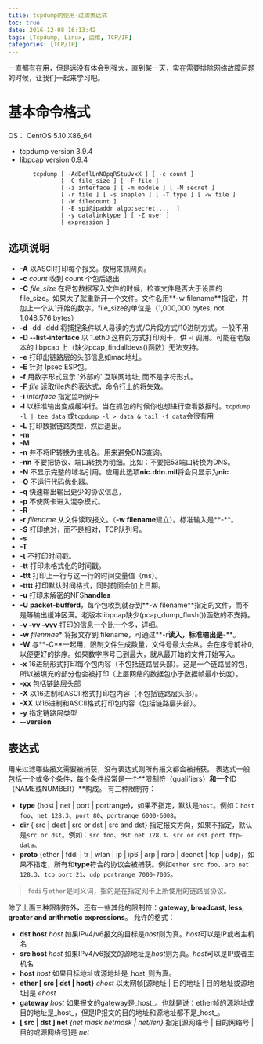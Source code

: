 ```yaml
---
title: tcpdump的使用-过滤表达式
toc: true
date: 2016-12-08 16:13:42
tags: [Tcpdump, Linux, 运维, TCP/IP]
categories: [TCP/IP]
---
```

一直都有在用，但是远没有体会到强大，直到某一天，实在需要排除网络故障问题的时候，让我们一起来学习吧。
<!--more-->
# 基本命令格式
OS： CentOS 5.10 X86_64
- tcpdump version 3.9.4
- libpcap version 0.9.4
```
       tcpdump [ -AdDeflLnNOpqRStuUvxX ] [ -c count ]
               [ -C file_size ] [ -F file ]
               [ -i interface ] [ -m module ] [ -M secret ]
               [ -r file ] [ -s snaplen ] [ -T type ] [ -w file ]
               [ -W filecount ]
               [ -E spi@ipaddr algo:secret,...  ]
               [ -y datalinktype ] [ -Z user ]
               [ expression ]
```
## 选项说明
- **-A** 以ASCII打印每个报文。放用来抓网页。
- **-c** *count* 收到 count 个包后退出
- **-C** *file_size* 在将包数据写入文件的时候，检查文件是否大于设置的file_size。如果大了就重新开一个文件。文件名用**-w filename**指定，并加上一个从1开始的数字。file_size的单位是（1,000,000  bytes,  not 1,048,576 bytes）
- **-d** -dd -ddd 将捕捉条件以人易读的方式/C片段方式/10进制方式。一般不用
- **-D --list-interface** 以 1.eth0 这样的方式打印网卡，供 -i 调用。可能在老版本的 libpcap 上（缺少pcap_findalldevs()函数）无法支持。
- **-e** 打印出链路层的头部信息如mac地址。
- **-E** 针对 Ipsec ESP包。
- **-f** 用数字形式显示 '外部的' 互联网地址, 而不是字符形式。
- **-F** *file* 读取file内的表达式，命令行上的将失效。
- **-i** *interface* 指定监听网卡
- **-l** 以标准输出变成缓冲行。当在抓包的时候你也想进行查看数据时。`tcpdump -l | tee data` 或`tcpdump -l > data & tail -f data`会很有用  
- **-L** 打印数据链路类型，然后退出。
- **-m** 
- **-M**
- **-n** 并不将IP转换为主机名。用来避免DNS查询。
- **-nn** 不要把协议、端口转换为明细。比如：不要把53端口转换为DNS。
- **-N** 不显示完整的域名引用。应用此选项**nic.ddn.mil**将会只显示为**nic**
- **-O** 不运行代码优化器。
- **-q** 快速输出输出更少的协议信息，
- **-p** 不使网卡进入混杂模式。
- **-R** 
- **-r** *filename* 从文件读取报文。（**-w filename**建立）。标准输入是**-**。 
- **-S** 打印绝对，而不是相对，TCP队列号。
- **-s** 
- **-T** 
- **-t** 不打印时间戳。
- **-tt** 打印未格式化的时间戳。
- **-ttt** 打印上一行与这一行的时间变量值（ms）。
- **-tttt** 打印默认时间格式，同时前面会加上日期。
- **-u** 打印未解密的NFS**handles**
- **-U** **packet-bufferd**，每个包收到就存到**-w filename**指定的文件，而不是等输出缓冲区满。老版本libpcap缺少(pcap_dump_flush())函数的不支持。
- **-v -vv -vvv** 打印的信息一个比一个多，详细。
- **-w** *filenmae** 将报文存到 filename，可通过**-r**读入，标准输出是**-**。
- **-W** 与**-C**一起用，限制文件生成数量，文件号最大会从。会在序号前补0,以便更好的排序。如果数字序号已到最大，就从最开始的文件开始写入。
- **-x** 16进制形式打印每个包内容（不包括链路层头部）。这是一个链路层的包，所以被填充的部分也会被打印（上层网络的数据包小于数据帧最小长度）。
- **-xx** 包括链路层头部
- **-X** 以16进制和ASCII格式打印包内容（不包括链路层头部）。
- **-XX** 以16进制和ASCII格式打印包内容（包括链路层头部）。
- **-y** 指定链路层类型
- **--version**
## 表达式
用来过滤哪些报文需要被捕获，没有表达式则所有报文都会被捕获。
表达式一般包括一个或多个条件，每个条件经常是一个**限制符（qualifiers）**和一个**ID（NAME或NUMBER）**构成。
有三种限制符：
- **type** {host | net | port | portrange}，如果不指定，默认是`host`。例如：`host foo`、`net 128.3`、`port 80`、`portrange 6000-6008`。
- **dir** { src | dest | src or dst | src and dst} 指定报文方向，如果不指定，默认是`src or dst`。例如：`src foo`、`dst net 128.3`、`src or dst port ftp-data`。
- **proto** {ether | fddi | tr | wlan | ip | ip6 | arp | rarp | decnet | tcp | udp}，如果不指定，所有和**type**符合的协议会被捕获。例如`ether src foo`、`arp net 128.3`、`tcp port 21`、`udp portrange 7000-7005`。
> `fddi`与`ether`是同义词，指的是在指定网卡上所使用的链路层协议。

除了上面三种限制符外，还有一些其他的限制符：**gateway, broadcast, less, greater and arithmetic expressions**。
允许的格式：
- **dst host** _host_ 如果IPv4/v6报文的目标是*host*则为真。*host*可以是IP或者主机名
- **src host** _host_ 如果IPv4/v6报文的源地址是*host*则为真。*host*可以是IP或者主机名
- **host** _host_ 如果目标地址或源地址是_host_则为真。
- **ether [ src | dst | host}** _ehost_ 以太网帧[源地址 | 目的地址 | 目的地址或源地址]是 _ehost_
- **gateway** _host_ 如果报文的gateway是_host_。也就是说：ether帧的源地址或目的地址是_host_，但是IP报文的目的地址和源地址都不是_host_。
- **[ src | dst ] net** _{net mask netmask | net/len}_ 指定[源网络号 | 目的网络号 | 目的或源网络号]是 _net_

